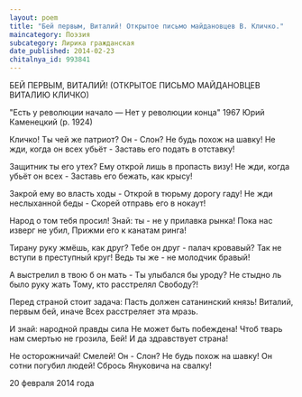 ```yaml
---
layout: poem
title: "Бей первым, Виталий! Открытое письмо майдановцев В. Кличко."
maincategory: Поэзия
subcategory: Лирика гражданская
date_published: 2014-02-23
chitalnya_id: 993841
---
```




БЕЙ ПЕРВЫМ, ВИТАЛИЙ! 
(ОТКРЫТОЕ ПИСЬМО МАЙДАНОВЦЕВ 
ВИТАЛИЮ КЛИЧКО)

"Есть у революции начало — 
Нет у революции конца"
1967
Юрий Каменецкий (р. 1924)

Кличко! Ты чей же патриот?
Он - Слон? Не будь похож на шавку!
Не жди, когда он всех убьёт -
Заставь его подать в отставку!

Защитник ты его утех?
Ему открой лишь в пропасть визу!
Не жди, когда убьёт он всех -
Заставь его бежать, как крысу!

Закрой ему во власть ходы -
Открой в тюрьму дорогу гаду!
Не жди неслыханной беды -
Скорей отправь его в нокаут!

Народ о том тебя просил!
Знай: ты - не у прилавка рынка!
Пока нас изверг не убил,
Прижми его к канатам ринга!

Тирану руку жмёшь, как друг?
Тебе он друг - палач кровавый?
Так не вступи в преступный круг!
Ведь ты же - не молодчик бравый!

А выстрелил в твою б он мать -
Ты улыбался бы уроду?
Не стыдно ль было руку жать
Тому, кто расстрелял Свободу?!

Перед страной стоит задача:
Пасть должен сатанинский князь!
Виталий, первым бей, иначе
Всех расстреляет эта мразь.

И&nbsp;знай: народной правды сила
Не может быть побеждена!
Чтоб тварь нам смертью не грозила,
Бей! И да здравствует страна!

Не осторожничай! Смелей!
Он - Слон? Не будь похож на шавку!
Он сотни погубил людей!
Сбрось Януковича на свалку!

20 февраля 2014 года






